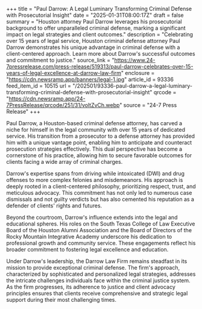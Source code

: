 +++
title = "Paul Darrow: A Legal Luminary Transforming Criminal Defense with Prosecutorial Insight"
date = "2025-01-31T08:00:17Z"
draft = false
summary = "Houston attorney Paul Darrow leverages his prosecutorial background to offer unparalleled criminal defense, marking a significant impact on legal strategies and client outcomes."
description = "Celebrating over 15 years of legal service, Houston criminal defense attorney Paul Darrow demonstrates his unique advantage in criminal defense with a client-centered approach. Learn more about Darrow's successful outcomes and commitment to justice."
source_link = "https://www.24-7pressrelease.com/press-release/519313/paul-darrow-celebrates-over-15-years-of-legal-excellence-at-darrow-law-firm"
enclosure = "https://cdn.newsramp.app/banners/legal-1.jpg"
article_id = 93336
feed_item_id = 10515
url = "/202501/93336-paul-darrow-a-legal-luminary-transforming-criminal-defense-with-prosecutorial-insight"
qrcode = "https://cdn.newsramp.app/24-7PressRelease/qrcode/251/31/voltZvCh.webp"
source = "24-7 Press Release"
+++

<p>Paul Darrow, a Houston-based criminal defense attorney, has carved a niche for himself in the legal community with over 15 years of dedicated service. His transition from a prosecutor to a defense attorney has provided him with a unique vantage point, enabling him to anticipate and counteract prosecution strategies effectively. This dual perspective has become a cornerstone of his practice, allowing him to secure favorable outcomes for clients facing a wide array of criminal charges.</p><p>Darrow's expertise spans from driving while intoxicated (DWI) and drug offenses to more complex felonies and misdemeanors. His approach is deeply rooted in a client-centered philosophy, prioritizing respect, trust, and meticulous advocacy. This commitment has not only led to numerous case dismissals and not guilty verdicts but has also cemented his reputation as a defender of clients' rights and futures.</p><p>Beyond the courtroom, Darrow's influence extends into the legal and educational spheres. His roles on the South Texas College of Law Executive Board of the Houston Alumni Association and the Board of Directors of the Rocky Mountain Integrative Academy underscore his dedication to professional growth and community service. These engagements reflect his broader commitment to fostering legal excellence and education.</p><p>Under Darrow's leadership, the Darrow Law Firm remains steadfast in its mission to provide exceptional criminal defense. The firm's approach, characterized by sophisticated and personalized legal strategies, addresses the intricate challenges individuals face within the criminal justice system. As the firm progresses, its adherence to justice and client advocacy principles ensures that clients receive comprehensive and strategic legal support during their most challenging times.</p>
